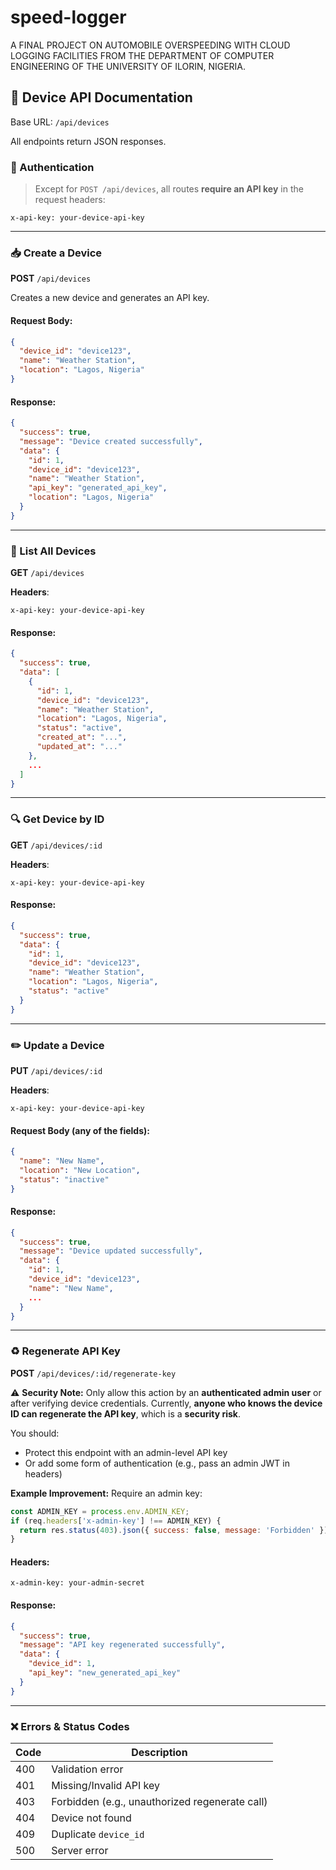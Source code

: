 # speed-logger
A FINAL PROJECT ON AUTOMOBILE OVERSPEEDING WITH CLOUD LOGGING FACILITIES FROM THE DEPARTMENT OF COMPUTER ENGINEERING OF THE UNIVERSITY OF ILORIN, NIGERIA. 

## 📡 Device API Documentation

Base URL: `/api/devices`

All endpoints return JSON responses.

### 🔐 Authentication

> Except for `POST /api/devices`, all routes **require an API key** in the request headers:

```
x-api-key: your-device-api-key
```

---

### 📥 Create a Device

**POST** `/api/devices`

Creates a new device and generates an API key.

#### Request Body:

```json
{
  "device_id": "device123",
  "name": "Weather Station",
  "location": "Lagos, Nigeria"
}
```

#### Response:

```json
{
  "success": true,
  "message": "Device created successfully",
  "data": {
    "id": 1,
    "device_id": "device123",
    "name": "Weather Station",
    "api_key": "generated_api_key",
    "location": "Lagos, Nigeria"
  }
}
```

---

### 📃 List All Devices

**GET** `/api/devices`

**Headers**:

```
x-api-key: your-device-api-key
```

#### Response:

```json
{
  "success": true,
  "data": [
    {
      "id": 1,
      "device_id": "device123",
      "name": "Weather Station",
      "location": "Lagos, Nigeria",
      "status": "active",
      "created_at": "...",
      "updated_at": "..."
    },
    ...
  ]
}
```

---

### 🔍 Get Device by ID

**GET** `/api/devices/:id`

**Headers**:

```
x-api-key: your-device-api-key
```

#### Response:

```json
{
  "success": true,
  "data": {
    "id": 1,
    "device_id": "device123",
    "name": "Weather Station",
    "location": "Lagos, Nigeria",
    "status": "active"
  }
}
```

---

### ✏️ Update a Device

**PUT** `/api/devices/:id`

**Headers**:

```
x-api-key: your-device-api-key
```

#### Request Body (any of the fields):

```json
{
  "name": "New Name",
  "location": "New Location",
  "status": "inactive"
}
```

#### Response:

```json
{
  "success": true,
  "message": "Device updated successfully",
  "data": {
    "id": 1,
    "device_id": "device123",
    "name": "New Name",
    ...
  }
}
```

---

### ♻️ Regenerate API Key

**POST** `/api/devices/:id/regenerate-key`

⚠️ **Security Note:** Only allow this action by an **authenticated admin user** or after verifying device credentials. Currently, **anyone who knows the device ID can regenerate the API key**, which is a **security risk**.

You should:

* Protect this endpoint with an admin-level API key
* Or add some form of authentication (e.g., pass an admin JWT in headers)

**Example Improvement:**
Require an admin key:

```js
const ADMIN_KEY = process.env.ADMIN_KEY;
if (req.headers['x-admin-key'] !== ADMIN_KEY) {
  return res.status(403).json({ success: false, message: 'Forbidden' });
}
```

#### Headers:

```
x-admin-key: your-admin-secret
```

#### Response:

```json
{
  "success": true,
  "message": "API key regenerated successfully",
  "data": {
    "device_id": 1,
    "api_key": "new_generated_api_key"
  }
}
```

---

### ❌ Errors & Status Codes

| Code | Description                                    |
| ---- | ---------------------------------------------- |
| 400  | Validation error                               |
| 401  | Missing/Invalid API key                        |
| 403  | Forbidden (e.g., unauthorized regenerate call) |
| 404  | Device not found                               |
| 409  | Duplicate `device_id`                          |
| 500  | Server error                                   |

